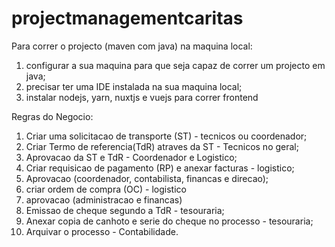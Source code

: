 # projectmanagementcaritas

Para correr o projecto (maven com java) na maquina local:
1. configurar a sua maquina para que seja capaz de correr um projecto em java;
2. precisar ter uma IDE instalada na sua maquina local;
3. instalar nodejs, yarn, nuxtjs e vuejs para correr frontend

Regras do Negocio:
1. Criar uma solicitacao de transporte (ST) - tecnicos ou coordenador;
2. Criar Termo de referencia(TdR) atraves da ST - Tecnicos no geral;
3. Aprovacao da ST e TdR - Coordenador e Logistico;
4. Criar requisicao de pagamento (RP) e anexar  facturas - logistico;
5. Aprovacao (coordenador, contabilista, financas e direcao);
6. criar ordem de compra (OC) - logistico
7. aprovacao (administracao e financas)
8. Emissao de cheque segundo a TdR - tesouraria;
9. Anexar copia de canhoto e serie do cheque no processo - tesouraria;
10. Arquivar o processo - Contabilidade.
